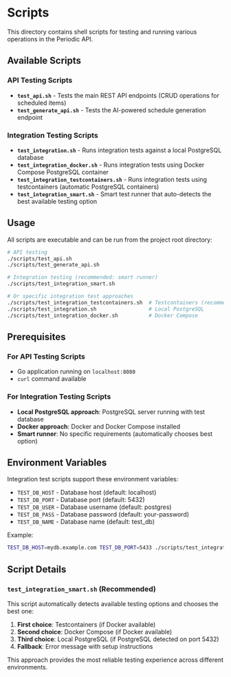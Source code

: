 # Scripts

This directory contains shell scripts for testing and running various operations in the Periodic API.

## Available Scripts

### API Testing Scripts

- **`test_api.sh`** - Tests the main REST API endpoints (CRUD operations for scheduled items)
- **`test_generate_api.sh`** - Tests the AI-powered schedule generation endpoint

### Integration Testing Scripts

- **`test_integration.sh`** - Runs integration tests against a local PostgreSQL database
- **`test_integration_docker.sh`** - Runs integration tests using Docker Compose PostgreSQL container
- **`test_integration_testcontainers.sh`** - Runs integration tests using testcontainers (automatic PostgreSQL containers)
- **`test_integration_smart.sh`** - Smart test runner that auto-detects the best available testing option

## Usage

All scripts are executable and can be run from the project root directory:

```bash
# API testing
./scripts/test_api.sh
./scripts/test_generate_api.sh

# Integration testing (recommended: smart runner)
./scripts/test_integration_smart.sh

# Or specific integration test approaches
./scripts/test_integration_testcontainers.sh  # Testcontainers (recommended)
./scripts/test_integration.sh                 # Local PostgreSQL
./scripts/test_integration_docker.sh          # Docker Compose
```

## Prerequisites

### For API Testing Scripts
- Go application running on `localhost:8080`
- `curl` command available

### For Integration Testing Scripts
- **Local PostgreSQL approach**: PostgreSQL server running with test database
- **Docker approach**: Docker and Docker Compose installed
- **Smart runner**: No specific requirements (automatically chooses best option)

## Environment Variables

Integration test scripts support these environment variables:

- `TEST_DB_HOST` - Database host (default: localhost)
- `TEST_DB_PORT` - Database port (default: 5432)
- `TEST_DB_USER` - Database username (default: postgres)
- `TEST_DB_PASS` - Database password (default: your-password)
- `TEST_DB_NAME` - Database name (default: test_db)

Example:
```bash
TEST_DB_HOST=mydb.example.com TEST_DB_PORT=5433 ./scripts/test_integration.sh
```

## Script Details

### `test_integration_smart.sh` (Recommended)

This script automatically detects available testing options and chooses the best one:

1. **First choice**: Testcontainers (if Docker available)
2. **Second choice**: Docker Compose (if Docker available)
3. **Third choice**: Local PostgreSQL (if PostgreSQL detected on port 5432)
4. **Fallback**: Error message with setup instructions

This approach provides the most reliable testing experience across different environments.
